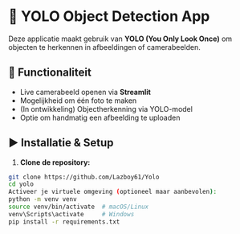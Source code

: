 # 🧠 YOLO Object Detection App

Deze applicatie maakt gebruik van **YOLO (You Only Look Once)** om objecten te herkennen in afbeeldingen of camerabeelden.

## 📸 Functionaliteit

- Live camerabeeld openen via **Streamlit**
- Mogelijkheid om één foto te maken
- (In ontwikkeling) Objectherkenning via YOLO-model
- Optie om handmatig een afbeelding te uploaden

## ▶️ Installatie & Setup

1. **Clone de repository:**

```bash
git clone https://github.com/Lazboy61/Yolo
cd yolo
Activeer je virtuele omgeving (optioneel maar aanbevolen):
python -m venv venv
source venv/bin/activate  # macOS/Linux
venv\Scripts\activate     # Windows
pip install -r requirements.txt

